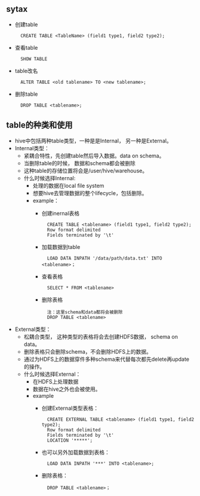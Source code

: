 ## sytax
* 创建table
		
		CREATE TABLE <TableName> (field1 type1, field2 type2);
* 查看table
		
		SHOW TABLE
* table改名
		
		ALTER TABLE <old tablename> TO <new tablename>;
* 删除table
		
		DROP TABLE <tablename>;
## table的种类和使用
* hive中包括两种table类型，一种是是Internal， 另一种是External。
* Internal类型：
	- 紧耦合特性，先创建table然后导入数据。data on schema。
	- 当删除table的时候， 数据和schema都会被删除
	- 这种table的存储位置将会是/user/hive/warehouse。
	- 什么时候选择Internal:
		- 处理的数据在local file system
		- 想要hive去管理数据的整个lifecycle，包括删除。
		- example：
			- 创建inernal表格
					
					CREATE TABLE <tablename> (field1 type1, field2 type2);
					Row format delimited
					Fields terminated by '\t'
			- 加载数据到table
					
					LOAD DATA INPATH '/data/path/data.txt' INTO <tablename>；
			- 查看表格
					
					SELECT * FROM <tablename>
			- 删除表格
					
					注：这里schema和data都将会被删除
					DROP TABLE <tablename>
* External类型：
	- 松耦合类型， 这种类型的表格将会去创建HDFS数据， schema on data。
	- 删除表格只会删除schema，不会删除HDFS上的数据。
	- 通过为HDFS上的数据穿件多种schema来代替每次都先delete再update的操作。
	- 什么时候选择External：
		- 在HDFS上处理数据
		- 数据在hive之外也会被使用。
		- example
			- 创建External类型表格：
					
					CREATE EXTERNAL TABLE <tablename> (field1 type1, field2 type2);
					Row format delimited
					Fields terminated by '\t'
					LOCATION '*****';
			- 也可以另外加载数据到表格：
					
					LOAD DATA INPATH '***' INTO <tablename>;
			- 删除表格：
					
					DROP TABLE <tablename>；
